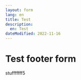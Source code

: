 ```yaml
---
layout: form
lang: en
title: Test
description: 
  en: Test 
dateModified: 2022-11-16
---
```

<h1>Test footer form</h1>
<p>stufffffff5</p>
